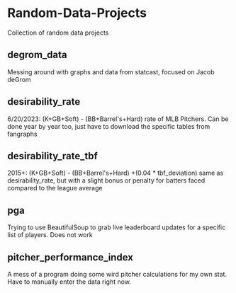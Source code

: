 # Random-Data-Projects
Collection of random data projects

## degrom_data
Messing around with graphs and data from statcast, focused on Jacob deGrom

## desirability_rate
6/20/2023: (K+GB+Soft) - (BB+Barrel's+Hard) rate of MLB Pitchers. Can be done year by year too, just have to download the specific tables from fangraphs

## desirability_rate_tbf
2015+: (K+GB+Soft) - (BB+Barrel's+Hard) +(0.04 * tbf_deviation) same as desirability_rate, but with a slight bonus or penalty for batters faced compared to the league average

## pga
Trying to use BeautifulSoup to grab live leaderboard updates for a specific list of players. Does not work

## pitcher_performance_index
A mess of a program doing some wird pitcher calculations for my own stat. Have to manually enter the data right now.
